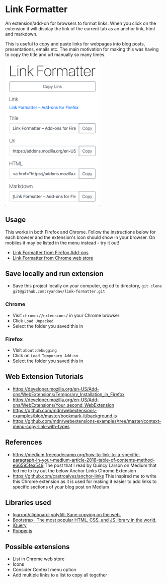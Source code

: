 # Link Formatter

An extension/add-on for browsers to format links. When you click on the extension it will display the link of the current tab as an anchor link, html and markdown.  

This is useful to copy and paste links for webpages into blog posts, presentations, emails etc. The main motivation for making this was having to copy the title and url manually so many times.

<a href="https://addons.mozilla.org/en-US/firefox/addon/link-formatter/"><img src="screenshot.png" width="300"></a>

## Usage

This works in both Firefox and Chrome. Follow the instructions below for each browser and the extension's icon should show in your browser. On mobiles it may be listed in the menu instead - try it out!

- [Link Formatter from Firefox Add-ons](https://addons.mozilla.org/en-US/firefox/addon/link-formatter/)
- [Link Formatter from Chrome web store](https://chrome.google.com/webstore/detail/link-formatter/ahppkjpijfgfcdpailnodpieckleplma)

## Save locally and run extension

- Save this project locally on your computer, eg cd to directory, `git clone git@github.com:ryandav/link-formatter.git`

### Chrome
- Visit `chrome://extensions/` in your Chrome browser
- Click `Load Unpacked`
- Select the folder you saved this in

### Firefox
- Visit `about:debugging`
- Click on `Load Temporary Add-on`
- Select the folder you saved this in

## Web Extension Tutorials

- https://developer.mozilla.org/en-US/Add-ons/WebExtensions/Temporary_Installation_in_Firefox
- https://developer.mozilla.org/en-US/Add-ons/WebExtensions/Your_second_WebExtension
- https://github.com/mdn/webextensions-examples/blob/master/bookmark-it/background.js
- https://github.com/mdn/webextensions-examples/tree/master/context-menu-copy-link-with-types

## References

- https://medium.freecodecamp.org/how-to-link-to-a-specific-paragraph-in-your-medium-article-2018-table-of-contents-method-e66595fea549 The post that I read by Quincy Larson on Medium that led me to try out the below Anchor Links Chrome Extension
- https://github.com/castroalves/anchor-links This inspired me to write this Chrome extension as it is used for making it easier to add links to specific sections of your blog post on Medium

## Libraries used

- [lgarron/clipboard-polyfill: Sane copying on the web.](https://github.com/lgarron/clipboard-polyfill)
- [Bootstrap · The most popular HTML, CSS, and JS library in the world.](https://getbootstrap.com/)
- [jQuery](https://jquery.com/)
- [Popper.js](https://popper.js.org/)

## Possible extensions

- List in Chrome web store
- Icons
- Consider Context menu option
- Add multiple links to a list to copy all together
